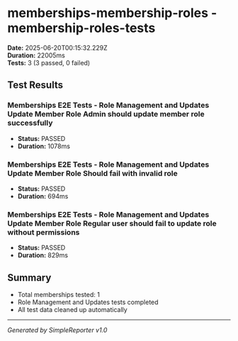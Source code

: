 # memberships-membership-roles - membership-roles-tests

**Date:** 2025-06-20T00:15:32.229Z  
**Duration:** 22005ms  
**Tests:** 3 (3 passed, 0 failed)

## Test Results


### Memberships E2E Tests - Role Management and Updates Update Member Role Admin should update member role successfully
- **Status:** PASSED
- **Duration:** 1078ms



### Memberships E2E Tests - Role Management and Updates Update Member Role Should fail with invalid role
- **Status:** PASSED
- **Duration:** 694ms



### Memberships E2E Tests - Role Management and Updates Update Member Role Regular user should fail to update role without permissions
- **Status:** PASSED
- **Duration:** 829ms



## Summary

- Total memberships tested: 1
- Role Management and Updates tests completed
- All test data cleaned up automatically

---
*Generated by SimpleReporter v1.0*
